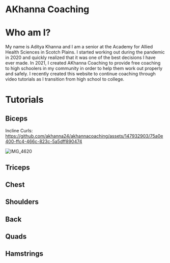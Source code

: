 # AKhanna Coaching
# Who am I?

My name is Aditya Khanna and I am a senior at the Academy for Allied Health Sciences in Scotch Plains. 
I started working out during the pandemic in 2020 and quickly realized that it was one of the best decisions I have ever made.
In 2021, I created AKhanna Coaching to provide free coaching to high schoolers in my community in order to help them work out properly and safely.
I recently created this website to continue coaching through video tutorials as I transition from high school to college.

# Tutorials
## Biceps
Incline Curls:
https://github.com/akhanna24/akhannacoaching/assets/147932903/75a0e400-ffc4-466c-823c-5a5dff890474


![IMG_4620](https://github.com/akhanna24/akhannacoaching/assets/147932903/b514a337-6b4f-48b9-a679-67a99da958d7)


## Triceps

## Chest

## Shoulders

## Back

## Quads

## Hamstrings
